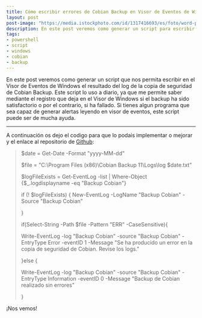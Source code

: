 ```yaml
---
title: Cómo escribir errores de Cobian Backup en Visor de Eventos de Windows
layout: post
post-image: "https://media.istockphoto.com/id/1317416693/es/foto/word-powershell-en-papel-y-port%C3%A1til.jpg?s=612x612&w=is&k=20&c=LCZb4vzVxDft-AZ_HPam9LRXsPbbm_cUXJ_817V6SuU="
description: En este post veremos como generar un script para escribir si el log de Cobian Backup existe algun error o no en el Visor de Eventos de Windows.
tags:
- powershell
- script
- windows
- cobian
- backup
---
```


En este post veremos como generar un script que nos permita escribir en el Visor de Eventos de Windows el resultado del log de la copia de seguridad de Cobian Backup.
Este script lo uso a diario, ya que me permite saber mediante el registro que deja en el Visor de Windows si el backup ha sido satisfactorio o por el contrario, si ha fallado. Si tienes algun programa que sea capaz de generar alertas leyendo en visor de eventos, este script puede ser de mucha ayuda.

---

A continuación os dejo el codigo para que lo podais implementar o mejorar y el enlace al repositorio de [Github](https://github.com/meest92/writeEventViewer-CobianBackup):


> $date = Get-Date -Format "yyyy-MM-dd"
>
> $file = "C:\Program Files (x86)\Cobian Backup 11\Logs\log $date.txt"
>
> $logFileExists = Get-EventLog -list \| Where-Object {$_.logdisplayname -eq "Backup Cobian"}
>
>if (! $logFileExists) {
>New-EventLog -LogName "Backup Cobian" -Source "Backup Cobian"
>
>}
>
>if(Select-String -Path $file -Pattern "ERR" -CaseSensitive){
>
>Write-EventLog -log "Backup Cobian" -source "Backup Cobian" -EntryType Error -eventID 1 -Message "Se ha producido un error en la copia de seguridad de Cobian. Revise los logs."
>
>}else {
>
>Write-EventLog -log "Backup Cobian" -source "Backup Cobian" -EntryType Information -eventID 0 -Message "Backup de Cobian realizado sin errores"
>
>}


¡Nos vemos!



